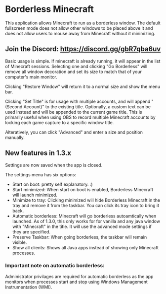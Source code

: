 # Borderless Minecraft
This application allows Minecraft to run as a borderless window. The default fullscreen mode does not allow other windows to be placed above it and does not allow users to mouse away from Minecraft without it minimizing.

## Join the Discord: https://discord.gg/gbR7qba6uv

Basic usage is simple. If minecraft is already running, it will appear in the list of Minecraft sessions. Selecting one and clicking "Go Borderless" will remove all window decoration and set its size to match that of your computer's main monitor.

Clicking "Restore Window" will return it to a normal size and show the menu bar.

Clicking "Set Title" is for usage with multiple accounts, and will append "(Second Account)" to the existing title. Optionally, a custom text can be used instead and will be appended to the current game title. This is primarily useful when using OBS to record multiple Minecraft accounts by locking each game capture to a specific window title.

Alteratively, you can click "Advanced" and enter a size and position manually.

## New features in 1.3.x

Settings are now saved when the app is closed.

The settings menu has six options:

- Start on boot: pretty self explanatory. :)
- Start minimized: When start on boot is enabled, Borderless Minecraft will launch minimized.
- Minimize to tray: Clicking minimized will hide Borderless Minecraft in the tray and remove it from the taskbar. You can click its tray icon to bring it back.
- Automatic borderless: Minecraft will go borderless autoamtically when launched. As of 1.3.0, this only works for for vanilla and any java window with "Minecraft" in the title. It will use the advanced mode settings if they are specified.
- Preserve Taskbar: When going borderless, the taskbar will remain visible.
- Show all clients: Shows all Java apps instead of showing only Minecraft processes.

### Important note on automatic borderless:

Administrator privilages are required for automatic borderless as the app monitors when processes start and stop using Windows Management Instrumentation (WMI).
